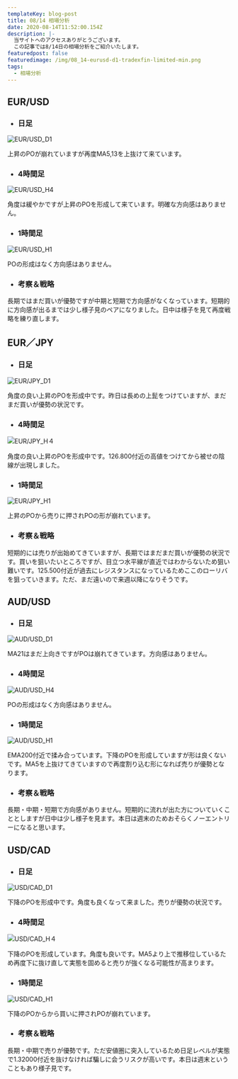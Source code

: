 ```yaml
---
templateKey: blog-post
title: 08/14 相場分析
date: 2020-08-14T11:52:00.154Z
description: |-
  当サイトへのアクセスありがとうございます。
  この記事では8/14日の相場分析をご紹介いたします。
featuredpost: false
featuredimage: /img/08_14-eurusd-d1-tradexfin-limited-min.png
tags:
  - 相場分析
---
```

## EUR/USD

* ### 日足

![EUR/USD_D1](/img/08_14-eurusd-d1-tradexfin-limited-min.png)

上昇のPOが崩れていますが再度MA5,13を上抜けて来ています。

* ### 4時間足

![EUR/USD_H4](/img/08_14-usdcad-h4-tradexfin-limited-min.png)

角度は緩やかですが上昇のPOを形成して来ています。明確な方向感はありません。

* ### 1時間足

![EUR/USD_H1](/img/08_14-eurusd-h1-tradexfin-limited-min.png)

POの形成はなく方向感はありません。

* ### 考察＆戦略

長期ではまだ買いが優勢ですが中期と短期で方向感がなくなっています。短期的に方向感が出るまでは少し様子見のペアになりました。日中は様子を見て再度戦略を練り直します。



## EUR／JPY

* ### 日足

![EUR/JPY_D1](/img/08_14-eurjpy-d1-tradexfin-limited-min.png)

角度の良い上昇のPOを形成中です。昨日は長めの上髭をつけていますが、まだまだ買いが優勢の状況です。

* ### 4時間足

![EUR/JPY_H４](/img/08_14-eurjpy-h4-tradexfin-limited-min.png)

角度の良い上昇のPOを形成中です。126.800付近の高値をつけてから被せの陰線が出現しました。

* ### 1時間足

![EUR/JPY_H1](/img/08_14-eurjpy-h1-tradexfin-limited-min.png)

上昇のPOから売りに押されPOの形が崩れています。

* ### 考察＆戦略

短期的には売りが出始めてきていますが、長期ではまだまだ買いが優勢の状況です。買いを狙いたいところですが、目立つ水平線が直近ではわからないため狙い難いです。125.500付近が過去にレジスタンスになっているためここのローリバを狙っていきます。ただ、まだ遠いので来週以降になりそうです。

## AUD/USD

* ### 日足

![AUD/USD_D1](/img/08_14-audusd-d1-tradexfin-limited-min.png)

MA21はまだ上向きですがPOは崩れてきています。方向感はありません。

* ### 4時間足

![AUD/USD_H4](/img/08_14-audusd-h4-tradexfin-limited-min.png)

POの形成はなく方向感はありません。

* ### 1時間足

![AUD/USD_H1](/img/08_14-audusd-h1-tradexfin-limited-min.png)

EMA200付近で揉み合っています。下降のPOを形成していますが形は良くないです。MA5を上抜けてきていますので再度割り込む形になれば売りが優勢となります。

* ### 考察＆戦略

長期・中期・短期で方向感がありません。短期的に流れが出た方についていくこととしますが日中は少し様子を見ます。本日は週末のためおそらくノーエントリーになると思います。

## USD/CAD

* ### 日足

![USD/CAD_D1](/img/08_14-usdcad-d1-tradexfin-limited-min.png)

下降のPOを形成中です。角度も良くなって来ました。売りが優勢の状況です。

* ### 4時間足

![USD/CAD_H４](/img/08_14-usdcad-h4-tradexfin-limited-min.png)

下降のPOを形成しています。角度も良いです。MA5より上で推移位しているため再度下に抜け直して実態を固めると売りが強くなる可能性が高まります。

* ### 1時間足

![USD/CAD_H1](/img/08_14-usdcad-h1-tradexfin-limited-min.png)

下降のPOからから買いに押されPOが崩れています。

* ### 考察＆戦略

長期・中期で売りが優勢です。ただ安値圏に突入しているため日足レベルが実態で1.32000付近を抜けなければ騙しに会うリスクが高いです。本日は週末ということもあり様子見です。